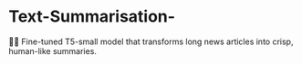 # Text-Summarisation-
📄✨ Fine-tuned T5-small model that transforms long news articles into crisp, human-like summaries.
